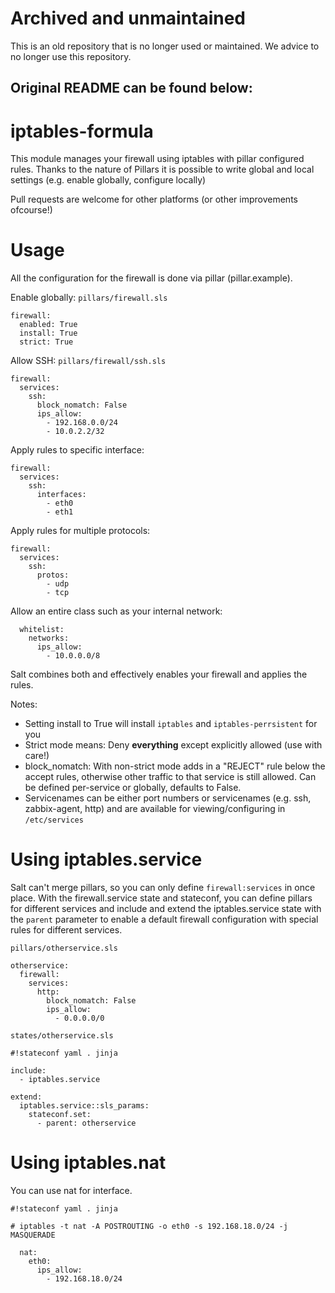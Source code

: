 # Archived and unmaintained

This is an old repository that is no longer used or maintained. We advice to no longer use this repository.

## Original README can be found below:

iptables-formula
================

This module manages your firewall using iptables with pillar configured rules. 
Thanks to the nature of Pillars it is possible to write global and local settings (e.g. enable globally, configure locally)

Pull requests are welcome for other platforms (or other improvements ofcourse!)

Usage
=====

All the configuration for the firewall is done via pillar (pillar.example).

Enable globally:
`pillars/firewall.sls`
```
firewall:
  enabled: True
  install: True  
  strict: True
```

Allow SSH:
`pillars/firewall/ssh.sls`
```
firewall:
  services:
    ssh:
      block_nomatch: False
      ips_allow:
        - 192.168.0.0/24
        - 10.0.2.2/32
```

Apply rules to specific interface:
```
firewall:
  services:
    ssh:
      interfaces:
        - eth0
        - eth1
```

Apply rules for multiple protocols:
```
firewall:
  services:
    ssh:
      protos:
        - udp
        - tcp
```

Allow an entire class such as your internal network:

```
  whitelist:
    networks:
      ips_allow:
        - 10.0.0.0/8
```

Salt combines both and effectively enables your firewall and applies the rules.

Notes:
 * Setting install to True will install `iptables` and `iptables-perrsistent` for you
 * Strict mode means: Deny **everything** except explicitly allowed (use with care!)
 * block_nomatch: With non-strict mode adds in a "REJECT" rule below the accept rules, otherwise other traffic to that service is still allowed. Can be defined per-service or globally, defaults to False.
 * Servicenames can be either port numbers or servicenames (e.g. ssh, zabbix-agent, http) and are available for viewing/configuring in `/etc/services`

Using iptables.service
======================

Salt can't merge pillars, so you can only define `firewall:services` in once place. With the firewall.service state and stateconf, you can define pillars for different services and include and extend the iptables.service state with the `parent` parameter to enable a default firewall configuration with special rules for different services.

`pillars/otherservice.sls`
```
otherservice:
  firewall:
    services:
      http:
        block_nomatch: False
        ips_allow:
          - 0.0.0.0/0
```

`states/otherservice.sls`
```
#!stateconf yaml . jinja

include:
  - iptables.service

extend:
  iptables.service::sls_params:
    stateconf.set:
      - parent: otherservice
```

Using iptables.nat
==================

You can use nat for interface.

```
#!stateconf yaml . jinja

# iptables -t nat -A POSTROUTING -o eth0 -s 192.168.18.0/24 -j MASQUERADE

  nat:
    eth0:
      ips_allow:
        - 192.168.18.0/24
```
